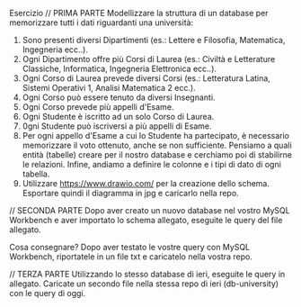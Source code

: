 Esercizio
// PRIMA PARTE
Modellizzare la struttura di un database per memorizzare tutti i dati riguardanti una università:
1. Sono presenti diversi Dipartimenti (es.: Lettere e Filosofia, Matematica, Ingegneria ecc..).
2. Ogni Dipartimento offre più Corsi di Laurea (es.: Civiltà e Letterature Classiche, Informatica,   Ingegneria Elettronica ecc..).
3. Ogni Corso di Laurea prevede diversi Corsi (es.: Letteratura Latina, Sistemi Operativi 1, Analisi Matematica 2 ecc.).
4. Ogni Corso può essere tenuto da diversi Insegnanti.
5. Ogni Corso prevede più appelli d'Esame.
6. Ogni Studente è iscritto ad un solo Corso di Laurea.
7. 0gni Studente può iscriversi a più appelli di Esame.
8. Per ogni appello d'Esame a cui lo Studente ha partecipato, è necessario memorizzare il voto ottenuto, anche se non sufficiente. Pensiamo a quali entità (tabelle) creare per il nostro database e cerchiamo poi di stabilirne le relazioni. Infine, andiamo a definire le colonne e i tipi di dato di ogni tabella.
9. Utilizzare https://www.drawio.com/ per la creazione dello schema. Esportare quindi il diagramma in jpg e caricarlo nella repo.

// SECONDA PARTE 
Dopo aver creato un nuovo database nel vostro MySQL Workbench e aver importato lo schema allegato, eseguite le query del file allegato.

Cosa consegnare?
Dopo aver testato le vostre query con MySQL Workbench, riportatele in un file txt e caricatelo nella vostra repo.

// TERZA PARTE 
Utilizzando lo stesso database di ieri, eseguite le query in allegato. Caricate un secondo file nella stessa repo di ieri (db-university) con le query di oggi.